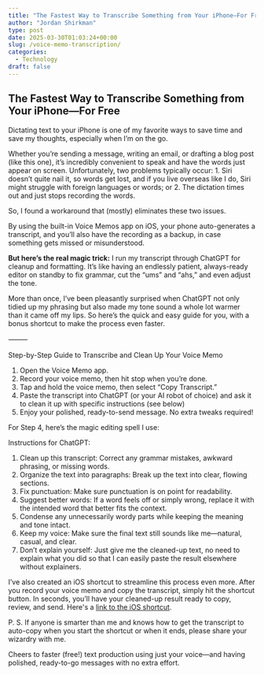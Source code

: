 ```yaml
---
title: "The Fastest Way to Transcribe Something from Your iPhone—For Free"
author: "Jordan Shirkman"
type: post
date: 2025-03-30T01:03:24+00:00
slug: /voice-memo-transcription/
categories:
  - Technology
draft: false
---
```


## The Fastest Way to Transcribe Something from Your iPhone—For Free

Dictating text to your iPhone is one of my favorite ways to save time and save my thoughts, especially when I’m on the go.  

Whether you’re sending a message, writing an email, or drafting a blog post (like this one), it’s incredibly convenient to speak and have the words just appear on screen. Unfortunately, two problems typically occur: 1. Siri doesn’t quite nail it, so words get lost, and if you live overseas like I do, Siri might struggle with foreign languages or words; or 2. The dictation times out and just stops recording the words. 

So, I found a workaround that (mostly) eliminates these two issues. 

By using the built-in Voice Memos app on iOS, your phone auto-generates a transcript, and you’ll also have the recording as a backup, in case something gets missed or misunderstood. 

**But here’s the real magic trick:** I run my transcript through ChatGPT for cleanup and formatting. It’s like having an endlessly patient, always-ready editor on standby to fix grammar, cut the “ums” and “ahs,” and even adjust the tone.

More than once, I’ve been pleasantly surprised when ChatGPT not only tidied up my phrasing but also made my tone sound a whole lot warmer than it came off my lips. So here’s the quick and easy guide for you, with a bonus shortcut to make the process even faster.

⸻

Step-by-Step Guide to Transcribe and Clean Up Your Voice Memo
1.	Open the Voice Memo app.
2.	Record your voice memo, then hit stop when you’re done.
3.	Tap and hold the voice memo, then select “Copy Transcript.”
4.	Paste the transcript into ChatGPT (or your AI robot of choice) and ask it to clean it up with specific instructions (see below)
5.	Enjoy your polished, ready-to-send message. No extra tweaks required!

For Step 4, here’s the magic editing spell I use:

Instructions for ChatGPT:
1.	Clean up this transcript: Correct any grammar mistakes, awkward phrasing, or missing words.
2.	Organize the text into paragraphs: Break up the text into clear, flowing sections.
3.	Fix punctuation: Make sure punctuation is on point for readability.
4.	Suggest better words: If a word feels off or simply wrong, replace it with the intended word that better fits the context.
5.	Condense any unnecessarily wordy parts while keeping the meaning and tone intact.
6.	Keep my voice: Make sure the final text still sounds like me—natural, casual, and clear.
7.	Don’t explain yourself: Just give me the cleaned-up text, no need to explain what you did so that I can easily paste the result elsewhere without explainers. 

I’ve also created an iOS shortcut to streamline this process even more. After you record your voice memo and copy the transcript, simply hit the shortcut button. In seconds, you’ll have your cleaned-up result ready to copy, review, and send. Here's a [link to the iOS shortcut](https://www.icloud.com/shortcuts/3f92bc5866854259b348a17c8a124c6c).

P. S. If anyone is smarter than me and knows how to get the transcript to auto-copy when you start the shortcut or when it ends, please share your wizardry with me.

Cheers to faster (free!) text production using just your voice—and having polished, ready-to-go messages with no extra effort.